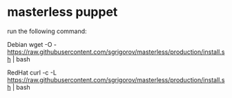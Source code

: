 # masterless puppet

run the following command:

Debian
wget -O - https://raw.githubusercontent.com/sgrigorov/masterless/production/install.sh | bash

RedHat
curl -c -L https://raw.githubusercontent.com/sgrigorov/masterless/production/install.sh | bash

